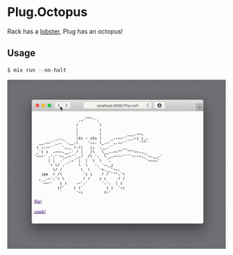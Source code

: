 # Plug.Octopus

Rack has a [lobster](https://github.com/rack/rack/blob/master/lib/rack/lobster.rb), Plug has an octopus!

## Usage

``` elixir
$ mix run --no-halt
```

![Plug.Octopus running in a browser, showing an ASCII octopus that can flip and crash.](plug_octopus.gif)
